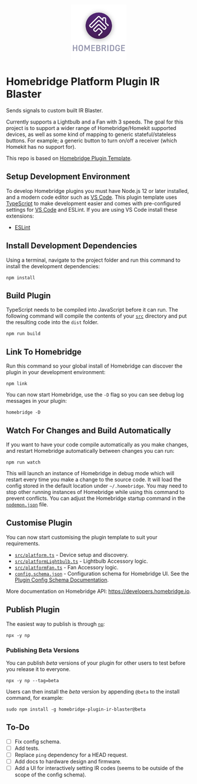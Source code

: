 <p align="center">

<img src="https://github.com/homebridge/branding/raw/master/logos/homebridge-wordmark-logo-vertical.png" width="150">

</p>

# Homebridge Platform Plugin IR Blaster

Sends signals to custom built IR Blaster.

Currently supports a Lightbulb and a Fan with 3 speeds. The goal for this project is to support a wider range of Homebridge/Homekit supported devices, as well as some kind of mapping to generic stateful/stateless buttons. For example; a generic button to turn on/off a receiver (which Homekit has no support for).

This repo is based on [Homebridge Plugin Template](https://github.com/homebridge/homebridge-plugin-template/generate).

## Setup Development Environment

To develop Homebridge plugins you must have Node.js 12 or later installed, and a modern code editor such as [VS Code](https://code.visualstudio.com/). This plugin template uses [TypeScript](https://www.typescriptlang.org/) to make development easier and comes with pre-configured settings for [VS Code](https://code.visualstudio.com/) and ESLint. If you are using VS Code install these extensions:

- [ESLint](https://marketplace.visualstudio.com/items?itemName=dbaeumer.vscode-eslint)

## Install Development Dependencies

Using a terminal, navigate to the project folder and run this command to install the development dependencies:

```console
npm install
```

## Build Plugin

TypeScript needs to be compiled into JavaScript before it can run. The following command will compile the contents of your [`src`](./src) directory and put the resulting code into the `dist` folder.

```console
npm run build
```

## Link To Homebridge

Run this command so your global install of Homebridge can discover the plugin in your development environment:

```console
npm link
```

You can now start Homebridge, use the `-D` flag so you can see debug log messages in your plugin:

```console
homebridge -D
```

## Watch For Changes and Build Automatically

If you want to have your code compile automatically as you make changes, and restart Homebridge automatically between changes you can run:

```console
npm run watch
```

This will launch an instance of Homebridge in debug mode which will restart every time you make a change to the source code. It will load the config stored in the default location under `~/.homebridge`. You may need to stop other running instances of Homebridge while using this command to prevent conflicts. You can adjust the Homebridge startup command in the [`nodemon.json`](./nodemon.json) file.

## Customise Plugin

You can now start customising the plugin template to suit your requirements.

- [`src/platform.ts`](./src/platform.ts) - Device setup and discovery.
- [`src/platformLightbulb.ts`](./src/platformLightbulb.ts) - Lightbulb Accessory logic.
- [`src/platformFan.ts`](./src/platformFan.ts) - Fan Accessory logic.
- [`config.schema.json`](./config.schema.json) - Configuration schema for Homebridge UI. See the [Plugin Config Schema Documentation](https://developers.homebridge.io/#/config-schema).

More documentation on Homebridge API: https://developers.homebridge.io.

## Publish Plugin

The easiest way to publish is through [`np`](https://github.com/sindresorhus/np#readme):

```console
npx -y np
```

### Publishing Beta Versions

You can publish _beta_ versions of your plugin for other users to test before you release it to everyone.

```console
npx -y np --tag=beta
```

Users can then install the _beta_ version by appending `@beta` to the install command, for example:

```console
sudo npm install -g homebridge-plugin-ir-blaster@beta
```

## To-Do

- [ ] Fix config schema.
- [ ] Add tests.
- [ ] Replace `ping` dependency for a HEAD request.
- [ ] Add docs to hardware design and firmware.
- [ ] Add a UI for interactively setting IR codes (seems to be outside of the scope of the config schema).

